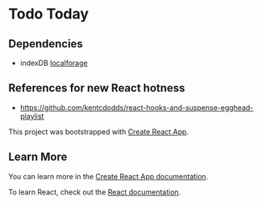# Todo Today

## Dependencies
- indexDB [localforage](https://localforage.github.io/localForage/#data-api-getitem)

## References for new React hotness
- https://github.com/kentcdodds/react-hooks-and-suspense-egghead-playlist

This project was bootstrapped with [Create React App](https://github.com/facebook/create-react-app).

## Learn More

You can learn more in the [Create React App documentation](https://facebook.github.io/create-react-app/docs/getting-started).

To learn React, check out the [React documentation](https://reactjs.org/).
